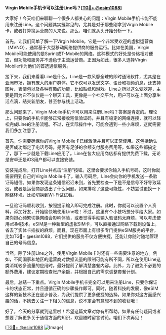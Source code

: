**Virgin Mobile手机卡可以注册Line吗？[[TG💪+ @esim1088](https://t.me/s/esim1088)]**

大家好！今天咱们来聊聊一个很多人都关心的问题：Virgin Mobile手机卡能不能用来注册Line。这个问题其实挺常见的，尤其是对于那些刚拿到Virgin Mobile卡，或者打算换运营商的人来说。那么，咱们就从头开始分析一下。

首先，让我们简单了解一下Virgin Mobile。它是一个非常受欢迎的虚拟运营商（MVNO），通常基于大型移动网络提供商的服务运行。比如在美国，Virgin Mobile可能使用的是Sprint或T-Mobile的网络。这种模式的好处是价格相对便宜，但功能和服务并不逊色于主流运营商。正因为如此，很多人选择Virgin Mobile作为他们的首选通信服务。

接下来，我们来看看Line是什么。Line是一款风靡全球的即时通讯软件，尤其是在亚洲市场，拥有庞大的用户群体。它不仅可以发送文字、语音和视频消息，还支持图片、表情包以及各种有趣的功能，比如贴纸和游戏。Line之所以这么受欢迎，主要是因为它不仅仅是一个聊天工具，更像是一个社交平台，用户可以在上面分享生活点滴，结交新朋友，甚至参与线上活动。

那么问题来了，Virgin Mobile手机卡可以用来注册Line吗？答案是肯定的。理论上，只要你的手机卡能够正常接收短信验证码，并且有稳定的网络连接，就可以轻松完成Line的注册流程。不过，在实际操作中，可能会遇到一些小麻烦，这就需要我们多加注意了。

首先，你需要确保你的Virgin Mobile卡已经激活并且可以正常使用。这包括确认是否成功绑定了电话号码，是否有足够的余额支付服务费用等。如果这些都搞定了，那下一步就是下载Line应用了。Line在各大应用商店都有提供免费下载，无论是安卓还是iOS用户都可以直接安装。

安装完成后，打开Line并点击“注册”按钮。这里会要求你输入手机号码，这时你就需要用到自己的Virgin Mobile卡了。输入号码后，Line会向你的手机发送一条验证码短信。如果你发现这条短信迟迟未到，首先要检查一下是不是信号不好导致延迟，或者是运营商那边出了什么问题。如果排除了这些可能性，不妨尝试更换一下网络环境，比如切换到Wi-Fi试试看。

一旦验证码顺利收到，按照提示输入即可完成注册。此时，你就可以设置个人资料，添加好友，开始愉快地使用Line啦！不过，这里有个小技巧想分享给大家。如果你担心频繁切换网络会影响体验，或者觉得手动输入验证码太麻烦，可以考虑使用eSIM技术。eSIM是一种新型的虚拟SIM卡，可以直接通过网络下载到设备上，省去了实体卡插拔的麻烦。而且，现在市面上有很多专门提供eSIM服务的平台，比如TG💪+ @esim1088，它们提供的服务不仅方便快捷，还能让你随时随地管理自己的号码信息。

当然，除了注册Line之外，使用Virgin Mobile卡时还有一些需要注意的地方。例如，不同国家和地区的运营商对数据流量的限制可能有所不同，所以在使用Line这类消耗较多流量的应用时，最好提前了解清楚套餐内容。此外，为了避免不必要的额外费用，建议定期检查账户余额，并根据自己的需求调整套餐计划。

最后，总结一下重点。Virgin Mobile手机卡完全可以用来注册Line，只要你保证卡的状态正常，并且遵循正确的步骤操作即可。同时，随着科技的发展，像eSIM这样的新技术正在逐步普及，为我们提供了更多便捷的选择。如果你对这方面感兴趣的话，不妨去关注一下相关的信息，说不定会有意想不到的收获哦！

好了，今天的分享就到这里啦！希望这篇文章对你有所帮助。如果有任何疑问或者想要了解更多关于通信方面的知识，欢迎随时留言讨论。咱们下次再见！

[[TG💪+ @esim1088](https://t.me/s/esim1088) ![Image](https://i.postimg.cc/4NQfJmqS/Snipaste-2025-05-13-00-14-12.png)]